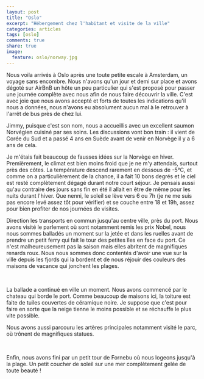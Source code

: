 ```yaml
---
layout: post
title: "Oslo"
excerpt: "Hébergement chez l'habitant et visite de la ville"
categories: articles
tags: [oslo]
comments: true
share: true
image: 
  feature: oslo/norway.jpg
---
```


Nous voila arrivés à Oslo après une toute petite escale à Amsterdam, un voyage sans encombre. Nous n'avons qu'un jour et demi sur place et avons dégoté sur AirBnB un hôte un peu particulier qui s'est proposé pour passer une journée complète avec nous afin de nous faire découvrir la ville. C'est avec joie que nous avons accepté et forts de toutes les indications qu'il nous a données, nous n'avons eu absolument aucun mal à le retrouver à l'arrêt de bus près de chez lui.

Jimmy, puisque c'est son nom, nous a accueillis avec un excellent saumon Norvégien cuisiné par ses soins. Les discussions vont bon train : il vient de Corée du Sud et a passé 4 ans en Suède avant de venir en Norvège il y a 6 ans de cela.

Je m'étais fait beaucoup de fausses idées sur la Norvège en hiver. Premièrement, le climat est bien moins froid que je ne m'y attendais, surtout près des côtes. La température descend rarement en dessous de -5°C, et comme on a particulièrement de la chance, il a fait 10 bons degrés et le ciel est resté complètement dégagé durant notre court séjour. Je pensais aussi qu'au contraire des jours sans fin en été il allait en être de même pour les nuits durant l'hiver. Que nenni, le soleil se lève vers 6 ou 7h (je ne me suis pas encore levé assez tôt pour vérifier) et se couche entre 18 et 19h, assez pour bien profiter de nos journées de visites.

Direction les transports en commun jusqu'au centre ville, près du port. Nous avons visité le parlement où sont notamment remis les prix Nobel, nous nous sommes balladés un moment sur la jetée et dans les ruelles avant de prendre un petit ferry qui fait le tour des petites îles en face du port. Ce n'est malheureusement pas la saison mais elles abritent de magnifiques renards roux. Nous nous sommes donc contentés d'avoir une vue sur la ville depuis les fjords qui la bordent et de nous réjouir des couleurs des maisons de vacance qui jonchent les plages.

<figure class="half">
	<a href="{{site.url}}/images/oslo/parliament.jpg"><img src="{{site.url}}/images/oslo/parliament.jpg" alt=""></a>
	<a href="{{site.url}}/images/oslo/port.jpg"><img src="{{site.url}}/images/oslo/port.jpg" alt=""></a>
	<a href="{{site.url}}/images/oslo/houses1.jpg"><img src="{{site.url}}/images/oslo/houses1.jpg" alt=""></a>
	<a href="{{site.url}}/images/oslo/houses2.jpg"><img src="{{site.url}}/images/oslo/houses2.jpg" alt=""></a>
</figure>

La ballade a continué en ville un moment. Nous avons commencé par le chateau qui borde le port. Comme beaucoup de maisons ici, la toiture est faite de tuiles couvertes de céramique noire. Je suppose que c'est pour faire en sorte que la neige tienne le moins possible et se réchauffe le plus vite possible.

Nous avons aussi parcouru les artères principales notamment visité le parc, où trônent de magnifiques statues.

<figure class="half">
	<a href="{{site.url}}/images/oslo/chateau.jpg"><img src="{{site.url}}/images/oslo/chateau.jpg" alt=""></a>
	<a href="{{site.url}}/images/oslo/building.jpg"><img src="{{site.url}}/images/oslo/building.jpg" alt=""></a>
	<a href="{{site.url}}/images/oslo/baby.jpg"><img src="{{site.url}}/images/oslo/baby.jpg" alt=""></a>
	<a href="{{site.url}}/images/oslo/micmac.jpg"><img src="{{site.url}}/images/oslo/micmac.jpg" alt=""></a>
</figure>

Enfin, nous avons fini par un petit tour de Fornebu où nous logeons jusqu'à la plage. Un petit coucher de soleil sur une mer complètement gelée de toute beauté !

<figure class="half">
	<a href="{{site.url}}/images/oslo/roseaux.jpg"><img src="{{site.url}}/images/oslo/roseaux.jpg" alt=""></a>
	<a href="{{site.url}}/images/oslo/sunset.jpg"><img src="{{site.url}}/images/oslo/sunset.jpg" alt=""></a>
</figure>
